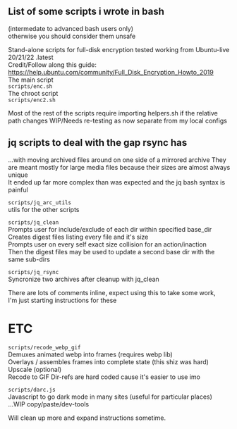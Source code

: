 ## List of some scripts i wrote in bash 
(intermedate to advanced bash users only)  
otherwise you should consider them unsafe  

Stand-alone scripts for full-disk encryption tested working from Ubuntu-live 20/21/22 .latest  
Credit/Follow along this guide: https://help.ubuntu.com/community/Full_Disk_Encryption_Howto_2019  
The main script  
`scripts/enc.sh`  
The chroot script  
`scripts/enc2.sh`  
  
Most of the rest of the scripts require importing helpers.sh if the relative path changes
WIP/Needs re-testing as now separate from my local configs  

## jq scripts to deal with the gap rsync has 
...with moving archived files around on one side of a mirrored archive
They are meant mostly for large media files because their sizes are almost always unique  
It ended up far more complex than was expected and the jq bash syntax is painful  

`scripts/jq_arc_utils`  
utils for the other scripts  
  
`scripts/jq_clean`  
Prompts user for include/exclude of each dir within specified base_dir  
Creates digest files listing every file and it's size  
Prompts user on every self exact size collision for an action/inaction  
Then the digest files may be used to update a second base dir with the same sub-dirs  

`scripts/jq_rsync`  
Syncronize two archives after cleanup with jq_clean

There are lots of comments inline, expect using this to take some work,  
I'm just starting instructions for these

# ETC

`scripts/recode_webp_gif`  
Demuxes animated webp into frames (requires webp lib)  
Overlays / assembles frames into complete state (this shiz was hard)  
Upscale (optional)  
Recode to GIF 
Dir-refs are hard coded cause it's easier to use imo

`scripts/darc.js`  
Javascript to go dark mode in many sites (useful for particular places) ...WIP  copy/paste/dev-tools
  
Will clean up more and expand instructions sometime.  